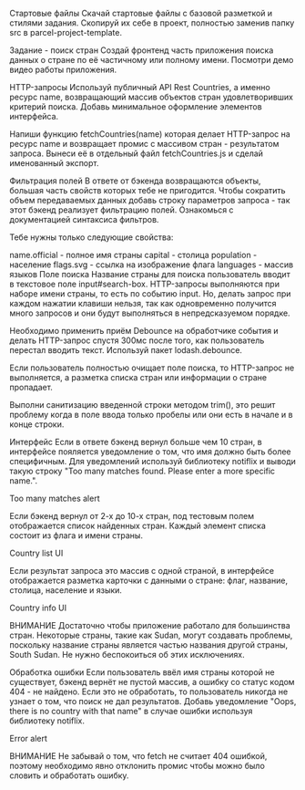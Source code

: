 Стартовые файлы
Скачай стартовые файлы с базовой разметкой и стилями задания. Скопируй их себе в проект, полностью заменив папку src в parcel-project-template.

Задание - поиск стран
Создай фронтенд часть приложения поиска данных о стране по её частичному или полному имени. Посмотри демо видео работы приложения.

HTTP-запросы
Используй публичный API Rest Countries, а именно ресурс name, возвращающий массив объектов стран удовлетворивших критерий поиска. Добавь минимальное оформление элементов интерфейса.

Напиши функцию fetchCountries(name) которая делает HTTP-запрос на ресурс name и возвращает промис с массивом стран - результатом запроса. Вынеси её в отдельный файл fetchCountries.js и сделай именованный экспорт.

Фильтрация полей
В ответе от бэкенда возвращаются объекты, большая часть свойств которых тебе не пригодится. Чтобы сократить объем передаваемых данных добавь строку параметров запроса - так этот бэкенд реализует фильтрацию полей. Ознакомься с документацией синтаксиса фильтров.

Тебе нужны только следующие свойства:

name.official - полное имя страны
capital - столица
population - население
flags.svg - ссылка на изображение флага
languages - массив языков
Поле поиска
Название страны для поиска пользователь вводит в текстовое поле input#search-box. HTTP-запросы выполняются при наборе имени страны, то есть по событию input. Но, делать запрос при каждом нажатии клавиши нельзя, так как одновременно получится много запросов и они будут выполняться в непредсказуемом порядке.

Необходимо применить приём Debounce на обработчике события и делать HTTP-запрос спустя 300мс после того, как пользователь перестал вводить текст. Используй пакет lodash.debounce.

Если пользователь полностью очищает поле поиска, то HTTP-запрос не выполняется, а разметка списка стран или информации о стране пропадает.

Выполни санитизацию введенной строки методом trim(), это решит проблему когда в поле ввода только пробелы или они есть в начале и в конце строки.

Интерфейс
Если в ответе бэкенд вернул больше чем 10 стран, в интерфейсе пояляется уведомление о том, что имя должно быть более специфичным. Для уведомлений используй библиотеку notiflix и выводи такую строку "Too many matches found. Please enter a more specific name.".

Too many matches alert

Если бэкенд вернул от 2-х до 10-х стран, под тестовым полем отображается список найденных стран. Каждый элемент списка состоит из флага и имени страны.

Country list UI

Если результат запроса это массив с одной страной, в интерфейсе отображается разметка карточки с данными о стране: флаг, название, столица, население и языки.

Country info UI

ВНИМАНИЕ
Достаточно чтобы приложение работало для большинства стран. Некоторые страны, такие как Sudan, могут создавать проблемы, поскольку название страны является частью названия другой страны, South Sudan. Не нужно беспокоиться об этих исключениях.

Обработка ошибки
Если пользователь ввёл имя страны которой не существует, бэкенд вернёт не пустой массив, а ошибку со статус кодом 404 - не найдено. Если это не обработать, то пользователь никогда не узнает о том, что поиск не дал результатов. Добавь уведомление "Oops, there is no country with that name" в случае ошибки используя библиотеку notiflix.

Error alert

ВНИМАНИЕ
Не забывай о том, что fetch не считает 404 ошибкой, поэтому необходимо явно отклонить промис чтобы можно было словить и обработать ошибку.